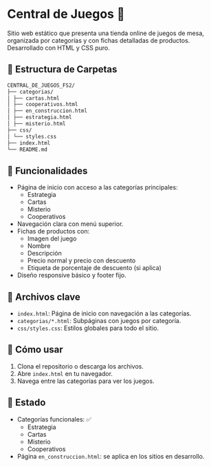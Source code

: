 # Central de Juegos 🎲

Sitio web estático que presenta una tienda online de juegos de mesa, organizada por categorías y con fichas detalladas de productos. Desarrollado con HTML y CSS puro.

## 📁 Estructura de Carpetas

```bash
CENTRAL_DE_JUEGOS_FS2/
├── categorias/
│ ├── cartas.html
│ ├── cooperativos.html
│ ├── en_construccion.html
│ ├── estrategia.html
│ ├── misterio.html
├── css/
│ └── styles.css
├── index.html
└── README.md
```

## 🧩 Funcionalidades

- Página de inicio con acceso a las categorías principales:
  - Estrategia
  - Cartas
  - Misterio
  - Cooperativos
- Navegación clara con menú superior.
- Fichas de productos con:
  - Imagen del juego
  - Nombre
  - Descripción
  - Precio normal y precio con descuento
  - Etiqueta de porcentaje de descuento (si aplica)
- Diseño responsive básico y footer fijo.

## 📄 Archivos clave

- `index.html`: Página de inicio con navegación a las categorías.
- `categorias/*.html`: Subpáginas con juegos por categoría.
- `css/styles.css`: Estilos globales para todo el sitio.

## 🚀 Cómo usar

1. Clona el repositorio o descarga los archivos.
2. Abre `index.html` en tu navegador.
3. Navega entre las categorías para ver los juegos.

## 📌 Estado

- Categorías funcionales: ✅
  - Estrategia
  - Cartas
  - Misterio
  - Cooperativos
- Página `en_construccion.html`: se aplica en los sitios en desarrollo.
